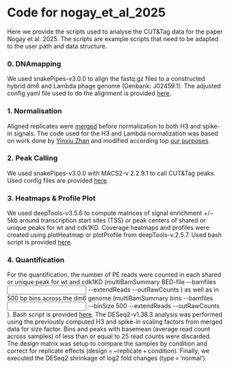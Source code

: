 # Code for nogay_et_al_2025

Here we provide the scripts used to analyse the CUT&Tag data for the paper Nogay et al. 2025. The scripts are example scripts that need to be adapted to the user path and data structure.

###  0. DNAmapping
We used snakePipes-v3.0.0 to align the fastq.gz files to a constructed hybrid dm6 and Lambda phage genome (Genbank: J02459.1). The adjusted config yaml file used to do the alignment is provided [here](./0_mapping/hybrid_adjusted.yaml).

###  1. Normalisation
Aligned replicates were [merged](./1_normalisation_H3_spikein/00_merge_bam_files.sh) before normalization to both H3 and spike-in signals. The code used for the H3 and Lambda normalization was based on work done by [Yinxiu Zhan](https://github.com/zhanyinx/atinbayeva_paper_2023) and modified according top [our purposes](./1_normalisation_H3_spikein/02_batch_norm_H3_spikein_merged_bam.sh).

###  2. Peak Calling
We used snakePipes-v3.0.0 with MACS2-v 2.2.9.1 to call CUT&Tag peaks. Used config files are provided [here](./2_peak_calling).

###  3. Heatmaps & Profile Plot 
We used deepTools-v3.5.6 to compute matrices of signal enrichment +/− 5kb around transcription start sites (TSS) or peak centers of shared or unique peaks for wt and cdk1KD. Coverage heatmaps and profiles were created using plotHeatmap or plotProfile from deepTools-v.2.5.7. Used bash script is provided [here](./3_signal_visualization/visualize_signals_H3spikein.sh).

###  4. Quantification
For the quantification, the number of PE reads were counted in each shared or unique peak for wt and cdk1KD (multiBamSummary BED-file --bamfiles <input files> --extendReads --outRawCounts <file>) as well as in 500 bp bins across the dm6 genome (multiBamSummary bins --bamfiles <input files> --binSize 500 --extendReads --outRawCounts <file>). Bash script is provided [here](./4_quantification/00_get_raw_multibamsum_counts.sh). The DESeq2-v1.38.3 analysis was performed using the previously computed H3 and spike-in scaling factors from merged data for size factor. Bins and peaks with basemean (average read count across samples) of less than or equal to 25 read counts were discarded. The design matrix was setup to compare the samples by condition and correct for replicate effects (design = ~replicate + condition). Finally, we executed the DESeq2 shrinkage of log2 fold changes (type = ‘normal’).
